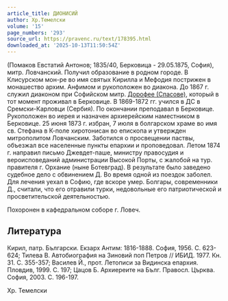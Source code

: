 ```yaml
---
article_title: ДИОНИСИЙ
author: Хр.Темелски
volume: '15'
page_numbers: '293'
source_url: https://pravenc.ru/text/178395.html
downloaded_at: '2025-10-13T11:50:54Z'
---
```


(Помаков Евстатий Антонов; 1835/40, Берковица - 29.05.1875, София), митр. Ловчанский. Получил образование в родном городе. В Клисурском мон-ре во имя святых Кирилла и Мефодия пострижен в монашество архим. Анфимом и рукоположен во диакона. До 1867 г. служил диаконом при Софийском митр. [Дорофее (Спасове)](<https://pravenc.ru/text/Дорофее (Спасове).html>), который в тот момент проживал в Берковице. В 1869-1872 гг. учился в ДС в Сремски-Карловци (Сербия). По окончании преподавал в Берковице. Рукоположен во иерея и назначен архиерейским наместником в Берковице. 25 июня 1873 г. избран, 7 июля в болгарском храме во имя св. Стефана в К-поле хиротонисан во епископа и утвержден митрополитом Ловчанским. Заботился о просвещении паствы, объезжал все населенные пункты епархии и проповедовал. Летом 1874 г. направил письмо Джевдет-паше, министру правосудия и вероисповеданий администрации Высокой Порты, с жалобой на тур. правителя г. Орхание (ныне Ботевград). В результате было заведено судебное дело с обвинением Д. Во время одной из поездок заболел. Для лечения уехал в Софию, где вскоре умер. Болгары, современники Д., считали, что его отравили турки, недовольные его патриотической и просветительской деятельностью.

Похоронен в кафедральном соборе г. Ловеч.

## Литература

Кирил, патр. Български. Екзарх Антим: 1816-1888. София, 1956. С. 623-624; Тилева В. Автобиография на Зиновий поп Петров // ИБИД. 1977. Кн. 31. С. 355-357; Василев Й., прот. Летописи за Видинска епархия. Пловдив, 1999. С. 197; Цацов Б. Архиереите на Бълг. Правосл. Църква. София, 2003. С. 196-197.

Хр.  Темелски
